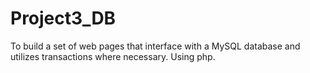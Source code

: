# Project3_DB
To build a set of web pages that interface with a MySQL database and utilizes transactions where necessary. Using php.
